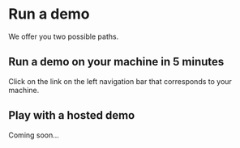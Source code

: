 # Run a demo

We offer you two possible paths.

## Run a demo on your machine in 5 minutes
Click on the link on the left navigation bar that corresponds to your machine.

## Play with a hosted demo
Coming soon...